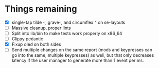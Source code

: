 # Things remaining

- [x] single-tap tilde `~`, grave`~`, and circumflex `^` on se-layouts
- [ ] Massive cleanup, proper lints
- [ ] Split into lib/bin to make tests work properly on x86_64
- [ ] Clippy pedantic
- [x] Fixup oled on both sides
- [ ] Send multiple changes on the same report (mods and keypresses can go into the same, multiple keypresses) 
as well, but that only decreases latency if the user manager to generate more than 1 event per ms.
